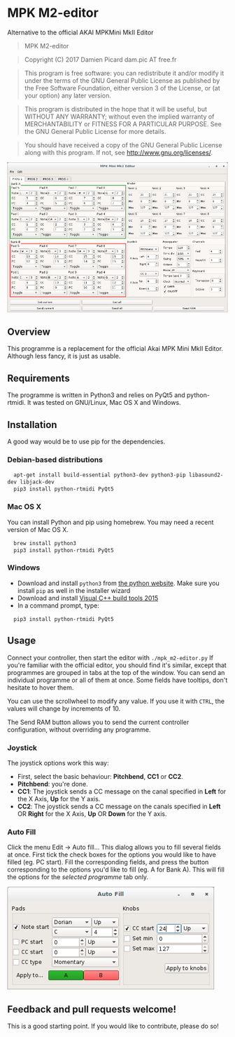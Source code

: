 MPK M2-editor
=============
Alternative to the official AKAI MPKMini MkII Editor

> MPK M2-editor

> Copyright (C) 2017 Damien Picard dam.pic AT free.fr

> This program is free software: you can redistribute it and/or modify
> it under the terms of the GNU General Public License as published by
> the Free Software Foundation, either version 3 of the License, or
> (at your option) any later version.

> This program is distributed in the hope that it will be useful,
> but WITHOUT ANY WARRANTY; without even the implied warranty of
> MERCHANTABILITY or FITNESS FOR A PARTICULAR PURPOSE. See the
> GNU General Public License for more details.

> You should have received a copy of the GNU General Public License
> along with this program. If not, see <http://www.gnu.org/licenses/>.

![Editor window](editor_screenshot.png?raw=true "The editor")

## Overview
This programme is a replacement for the official Akai MPK Mini MkII Editor. Although less fancy, it is just as usable.

## Requirements
The programme is written in Python3 and relies on PyQt5 and python-rtmidi. It was tested on GNU/Linux, Mac OS X and Windows.

## Installation
A good way would be to use pip for the dependencies.
### Debian-based distributions
```
  apt-get install build-essential python3-dev python3-pip libasound2-dev libjack-dev
  pip3 install python-rtmidi PyQt5
```

### Mac OS X
You can install Python and pip using homebrew. You may need a recent version of Mac OS X.
```
  brew install python3
  pip3 install python-rtmidi PyQt5
```

### Windows
* Download and install `python3` from [the python website](https://www.python.org/downloads/windows/). Make sure you install `pip` as well in the installer wizard
* Download and install [Visual C++ build tools 2015](http://landinghub.visualstudio.com/visual-cpp-build-tools)
* In a command prompt, type:
```
  pip3 install python-rtmidi PyQt5
```

## Usage
Connect your controller, then start the editor with ```./mpk_m2-editor.py```
If you're familiar with the official editor, you should find it's similar, except that programmes are grouped in tabs at the top of the window. You can send an individual programme or all of them at once. Some fields have tooltips, don't hesitate to hover them.

You can use the scrollwheel to modify any value. If you use it with `CTRL`, the values will change by increments of 10.

The Send RAM button allows you to send the current controller configuration, without overriding any programme.

### Joystick
The joystick options work this way:
* First, select the basic behaviour: **Pitchbend**, **CC1** or **CC2**.
* **Pitchbend**: you're done.
* **CC1**: The joystick sends a CC message on the canal specified in **Left** for the X Axis, **Up** for the Y axis.
* **CC2**: The joystick sends a CC message on the canals specified in **Left** OR **Right** for the X Axis, **Up** OR **Down** for the Y axis.

### Auto Fill
Click the menu Edit -> Auto fill... This dialog allows you to fill several fields at once. First tick the check boxes for the options you would like to have filled (eg. PC start). Fill the corresponding fields, and press the button corresponding to the options you'd like to fill (eg. A for Bank A). This will fill the options for the *selected programme* tab only.

![Auto fill window](autofill_screenshot.png?raw=true "The auto fill window")

## Feedback and pull requests welcome!
This is a good starting point. If you would like to contribute, please do so!
